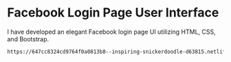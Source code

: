# Facebook Login Page User Interface

I have developed an elegant Facebook login page UI utilizing HTML, CSS, and Bootstrap.

```bash
https://647cc8324cd9764f0a0813b8--inspiring-snickerdoodle-d63815.netlify.app/
```
